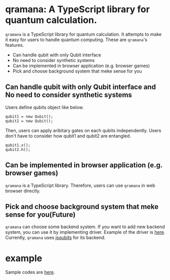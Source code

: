 # qramana: A TypeScript library for quantum calculation.
`qramana` is a TypeScript library for quantum calculation.
It attempts to make it easy for users to handle quantum computing.
These are `qramana`'s features.

 - Can handle qubit with only Qubit interface
 - No need to consider synthetic systems
 - Can be implemented in browser application (e.g. browser games)
 - Pick and choose background system that meke sense for you

## Can handle qubit with only Qubit interface and No need to consider synthetic systems
Users define qubits object like below.
```
qubit1 = new Qubit();
qubit2 = new Qubit();
```
Then, users can apply aribitary gates on each qubits independently.
Users don't have to consider how qubit1 and qubit2 are entangled.
```
qubit1.x();
qubit2.h();
```

## Can be implemented in browser application (e.g. browser games)
`qramana` is a TypeScript library.
Therefore, users can use `qramana` in web browser directly.

## Pick and choose background system that meke sense for you(Future)
`qramana` can choose some backend system.
If you want to add new backend system, you can use it by implementing driver.
Example of the driver is [here](../src/QuantumStateImpl/QuantumStateJsqubits.ts).
Currently, `qramana` uses [jsqubits](http://davidbkemp.github.io/jsqubits/) for its backend.

# example
Sample codes are [here](../example).
